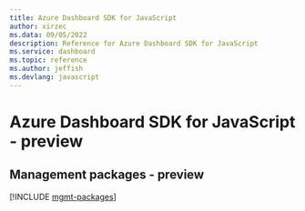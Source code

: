 ```yaml
---
title: Azure Dashboard SDK for JavaScript
author: xirzec
ms.data: 09/05/2022
description: Reference for Azure Dashboard SDK for JavaScript
ms.service: dashboard
ms.topic: reference
ms.author: jeffish
ms.devlang: javascript
---
```

# Azure Dashboard SDK for JavaScript - preview

## Management packages - preview
[!INCLUDE [mgmt-packages](dashboard-mgmt-index.md)]